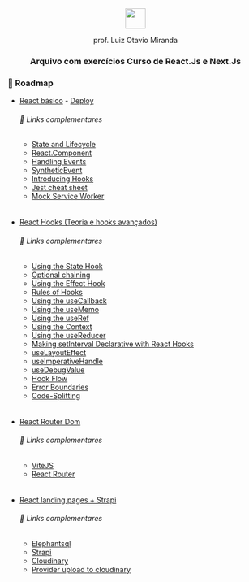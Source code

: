 
<div align="center">
  <img height="40px" src="https://i.imgur.com/HWpg7PP.png">
</div>

<p align="center">prof. Luiz Otavio Miranda</p>

<h3 align="center">Arquivo com exercícios Curso de React.Js e Next.Js</h3>

### 📌 Roadmap

-  [React básico](/react-basic) - [Deploy](https://udemy-react-vq4p.vercel.app/)
    ###### 📜 Links complementares
    -  [State and Lifecycle](https://reactjs.org/docs/state-and-lifecycle.html)
    -  [React.Component](https://reactjs.org/docs/react-component.html)
    -  [Handling Events](https://reactjs.org/docs/handling-events.html)
    -  [SyntheticEvent](https://reactjs.org/docs/events.html)
    -  [Introducing Hooks](https://reactjs.org/docs/hooks-intro.html)
    -  [Jest cheat sheet](https://github.com/sapegin/jest-cheat-sheet)
    -  [Mock Service Worker](https://mswjs.io/)
    <br/>
    <br/>
- [React Hooks (Teoria e hooks avançados)](/react-hooks-advanced)
    ###### 📜 Links complementares
    -   [Using the State Hook](https://reactjs.org/docs/hooks-state.html)
    -   [Optional chaining](https://developer.mozilla.org/en-US/docs/Web/JavaScript/Reference/Operators/Optional_chaining)
    -   [Using the Effect Hook](https://reactjs.org/docs/hooks-effect.html)
    -   [Rules of Hooks](https://pt-br.reactjs.org/docs/hooks-rules.html)
    -   [Using the useCallback](https://reactjs.org/docs/hooks-reference.html#usecallback)
    -   [Using the useMemo](https://beta.reactjs.org/reference/react/useMemo)
    -   [Using the useRef](https://beta.reactjs.org/reference/react/useRef)
    -   [Using the Context](https://reactjs.org/docs/context.html)
    -   [Using the useReducer](https://beta.reactjs.org/reference/react/useReducer)
    -   [Making setInterval Declarative with React Hooks](https://overreacted.io/making-setinterval-declarative-with-react-hooks/)
    -   [useLayoutEffect](https://beta.reactjs.org/reference/react/useLayoutEffect)
    -   [useImperativeHandle](https://beta.reactjs.org/reference/react/useImperativeHandle)
    -   [useDebugValue](https://beta.reactjs.org/reference/react/useDebugValue)
    -   [Hook Flow](https://github.com/donavon/hook-flow)
    -   [Error Boundaries](https://reactjs.org/docs/error-boundaries.html)
    -   [Code-Splitting](https://reactjs.org/docs/code-splitting.html)
    <br/>
    <br/>
- [React Router Dom](/react-router-dom)
    ###### 📜 Links complementares
    - [ViteJS](/https://vitejs.dev/guide/)
    - [React Router](/https://github.com/remix-run/react-router)
    <br/>
    <br/>
- [React landing pages + Strapi](/react-landing-page)
    ###### 📜 Links complementares
    -   [Elephantsql](https://api.elephantsql.com)
    -   [Strapi](https://strapi.io/)
    -   [Cloudinary](https://cloudinary.com/)
    -   [Provider upload to cloudinary](https://github.com/strapi/strapi/tree/main/packages/providers/upload-cloudinary)

